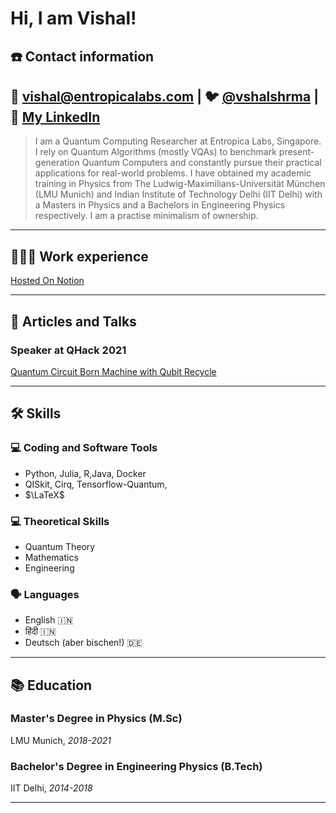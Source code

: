 # Hi, I am Vishal!
## ☎️ Contact information

📧 vishal@entropicalabs.com  |  🐦 [@vshalshrma](http://twitter.com/vshal_shrma)  |  🔗 [My LinkedIn](https://www.linkedin.com/in/vishal-sharma-iit/)
---

> I am a Quantum Computing Researcher at Entropica Labs, Singapore. I rely on Quantum Algorithms (mostly VQAs) to benchmark present-generation Quantum Computers and constantly pursue their practical applications for real-world problems. I have obtained my academic training in Physics from The Ludwig-Maximilians-Universität München (LMU Munich) and Indian Institute of Technology Delhi (IIT Delhi) with a Masters in Physics and a Bachelors in Engineering Physics respectively. I am a practise minimalism of ownership.
---

## **🧑🏻‍💻** Work experience
[Hosted On Notion](https://www.notion.so/401b09a37e204964a667d1e12977e617)

---

## 📜 Articles and Talks
### Speaker at QHack 2021
[Quantum Circuit Born Machine with Qubit Recycle](https://www.youtube.com/watch?v=byS5LOr9clM&t=844s)

---

## 🛠 Skills
### 💻 Coding and Software Tools
* Python, Julia, R,Java, Docker
* QISkit, Cirq, Tensorflow-Quantum,
* $\LaTeX$
### 💻 Theoretical Skills
* Quantum Theory
* Mathematics
* Engineering
### 🗣 Languages
* English 🇮🇳
* हिंदी 🇮🇳
* Deutsch (aber bischen!) 🇩🇪
---

## 📚 Education
### Master's **Degree in Physics (M.Sc)**
LMU Munich, *2018-2021*
### **Bachelor's Degree in Engineering Physics (B.Tech)**
IIT Delhi, *2014-2018*

---

